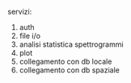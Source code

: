 servizi:

1. auth
2. file i/o
3. analisi statistica spettrogrammi
4. plot
5. collegamento con db locale
6. collegamento con db spaziale

